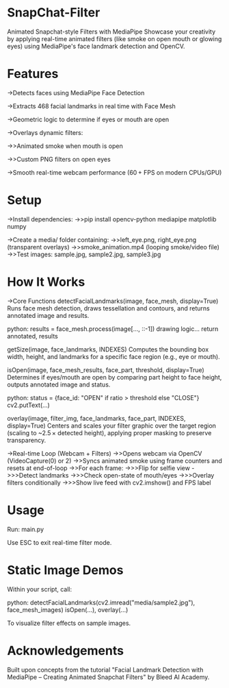 # SnapChat-Filter
Animated Snapchat-style Filters with MediaPipe
Showcase your creativity by applying real-time animated filters (like smoke on open mouth or glowing eyes) using MediaPipe's face landmark detection and OpenCV.

# Features
->Detects faces using MediaPipe Face Detection

->Extracts 468 facial landmarks in real time with Face Mesh

->Geometric logic to determine if eyes or mouth are open

->Overlays dynamic filters:

 ->>Animated smoke when mouth is open
 
 ->>Custom PNG filters on open eyes

->Smooth real-time webcam performance (60 + FPS on modern CPUs/GPU)

# Setup
->Install dependencies:
 ->>pip install opencv-python mediapipe matplotlib numpy
 
->Create a media/ folder containing:
 ->>left_eye.png, right_eye.png (transparent overlays)
 ->>smoke_animation.mp4 (looping smoke/video file)
 ->>Test images: sample.jpg, sample2.jpg, sample3.jpg

# How It Works
->Core Functions
detectFacialLandmarks(image, face_mesh, display=True)
Runs face mesh detection, draws tessellation and contours, and returns annotated image and results.

python:
results = face_mesh.process(image[..., ::-1])
drawing logic...
return annotated, results

getSize(image, face_landmarks, INDEXES)
Computes the bounding box width, height, and landmarks for a specific face region (e.g., eye or mouth).

isOpen(image, face_mesh_results, face_part, threshold, display=True)
Determines if eyes/mouth are open by comparing part height to face height, outputs annotated image and status.

python:
status = {face_id: "OPEN" if ratio > threshold else "CLOSE"}
cv2.putText(...)

overlay(image, filter_img, face_landmarks, face_part, INDEXES, display=True)
Centers and scales your filter graphic over the target region (scaling to ~2.5 × detected height), applying proper masking to preserve transparency.

->Real-time Loop (Webcam + Filters)
 ->>Opens webcam via OpenCV (VideoCapture(0) or 2)
 ->>Syncs animated smoke using frame counters and resets at end-of-loop
 ->>For each frame:
  ->>>Flip for selfie view
  ->>>Detect landmarks
  ->>>Check open-state of mouth/eyes
  ->>>Overlay filters conditionally
  ->>>Show live feed with cv2.imshow() and FPS label

# Usage
Run:
main.py

Use ESC to exit real-time filter mode.

# Static Image Demos
Within your script, call:

python:
detectFacialLandmarks(cv2.imread("media/sample2.jpg"), face_mesh_images)
isOpen(...), overlay(...)

To visualize filter effects on sample images.

# Acknowledgements
Built upon concepts from the tutorial "Facial Landmark Detection with MediaPipe – Creating Animated Snapchat Filters" by Bleed AI Academy.

